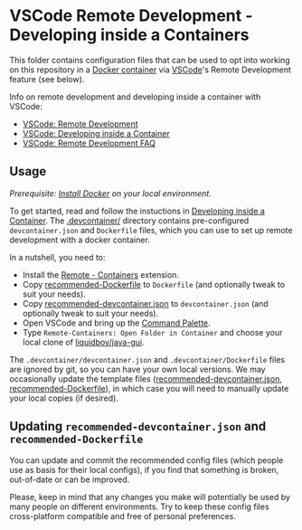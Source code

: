 # VSCode Remote Development - Developing inside a Containers

This folder contains configuration files that can be used to opt into working on this repository in a [Docker container](https://www.docker.com/resources/what-container) via [VSCode](https://code.visualstudio.com/)'s Remote Development feature (see below).

Info on remote development and developing inside a container with VSCode:
- [VSCode: Remote Development](https://code.visualstudio.com/docs/remote/remote-overview)
- [VSCode: Developing inside a Container](https://code.visualstudio.com/docs/remote/containers)
- [VSCode: Remote Development FAQ](https://code.visualstudio.com/docs/remote/faq)


## Usage

_Prerequisite: [Install Docker](https://docs.docker.com/install) on your local environment._

To get started, read and follow the instuctions in [Developing inside a Container](https://code.visualstudio.com/docs/remote/containers). The [.devcontainer/](.) directory contains pre-configured `devcontainer.json` and `Dockerfile` files, which you can use to set up remote development with a docker container.

In a nutshell, you need to:
- Install the [Remote - Containers](https://marketplace.visualstudio.com/items?itemName=ms-vscode-remote.remote-containers) extension.
- Copy [recommended-Dockerfile](./recommended-Dockerfile) to `Dockerfile` (and optionally tweak to suit your needs).
- Copy [recommended-devcontainer.json](./recommended-devcontainer.json) to `devcontainer.json` (and optionally tweak to suit your needs).
- Open VSCode and bring up the [Command Palette](https://code.visualstudio.com/docs/getstarted/userinterface#_command-palette).
- Type `Remote-Containers: Open Folder in Container` and choose your local clone of [liquidboy/java-gui](https://github.com/liquidboy/java-gui).

The `.devcontainer/devcontainer.json` and `.devcontainer/Dockerfile` files are ignored by git, so you can have your own local versions. We may occasionally update the template files ([recommended-devcontainer.json](./recommended-devcontainer.json), [recommended-Dockerfile](./recommended-Dockerfile)), in which case you will need to manually update your local copies (if desired).


## Updating `recommended-devcontainer.json` and `recommended-Dockerfile`

You can update and commit the recommended config files (which people use as basis for their local configs), if you find that something is broken, out-of-date or can be improved.

Please, keep in mind that any changes you make will potentially be used by many people on different environments. Try to keep these config files cross-platform compatible and free of personal preferences.